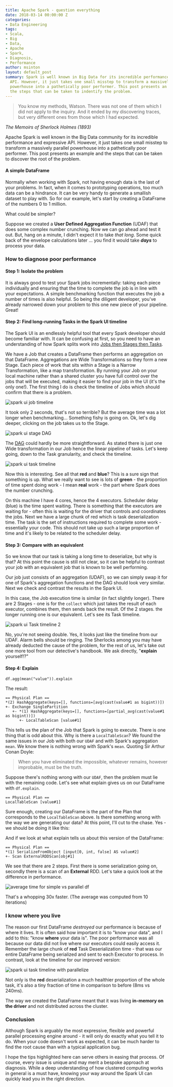 ```yaml
---
title: Apache Spark - question everything
date: 2018-03-14 00:00:00 Z
categories:
- Data Engineering
tags:
- Scala,
- Big
- Data,
- Apache
- Spark,
- Diagnosis,
- Performance
author: msinton
layout: default_post
summary: Spark is well known in Big Data for its incredible performance and expressive
  API. However, it just takes one small misstep to transform a massively parallel
  powerhouse into a pathetically poor performer. This post presents an example and
  the steps that can be taken to indentify the problem.
---
```


>You know my methods, Watson. There was not one of them which
    I did not apply to the inquiry. And it ended by my discovering
    traces, but very different ones from those which I had expected.

_The Memoirs of Sherlock Holmes (1893)_

Apache Spark is well known in the Big Data community for its incredible performance and
expressive API. However, it just takes one small misstep to transform
a massively parallel powerhouse into a pathetically poor performer.
This post presents an example and the steps that can be taken to
discover the root of the problem.

#### A simple DataFrame
Normally when working with Spark, not having enough data is
the last of your problems. In fact, when it comes to prototyping
operations, too much data can be a hindrance. It can be
very handy to generate a smallish dataset to play with. So for our example, let's
start by creating a DataFrame of the numbers 0 to 1 million.

<script src="https://gist.github.com/msinton/1dd31a15174442a5510260408650422d.js"></script>

What could be simpler?

Suppose we created a **User Defined Aggregation Function** (UDAF)
that does some complex number crunching. Now we can go ahead and
test it out. But, hang on a minute, I didn't
expect it to take *that long*. Some quick back of the envelope
calculations later ... you find it would take **_days_** to
process your data.

### How to diagnose poor performance

#### Step 1: Isolate the problem

It is always good to test your Spark jobs incrementally: taking each
piece individually and ensuring that the time to complete the
job is in line with your expectations. A simple benchmarking function that executes the 
job a number of times is also helpful. So being the diligent developer, you've
already narrowed down your problem to this one new piece of your pipeline.
Great!

#### Step 2: Find long-running Tasks in the Spark UI timeline

The Spark UI is an endlessly helpful tool that every Spark developer should 
become familiar with. It can be confusing at first, so you need to have an 
understanding of how Spark splits work into [Jobs then Stages then Tasks](https://jaceklaskowski.gitbooks.io/mastering-apache-spark/content/spark-DAGScheduler-Stage.html).

We have a Job that creates a DataFrame then performs an aggregation on that DataFrame. 
Aggregations are Wide Transformations so they form a new Stage. Each piece of work 
that sits within a Stage is a Narrow Transformation, like a map transformation. 
By running your Job on your local machine rather than a shared cluster 
you have full control over the jobs that will be executed, making it easier to find your
job in the UI (it's the only one!). The first thing I do is check the timeline of Jobs 
which should confirm that there is a problem.

![spark ui job timeline]({{site.baseurl}}/msinton/assets/blog_Jobs-timeline.PNG)

It took only 2 seconds, that's not so terrible? But the average time was a lot longer
when benchmarking... Something fishy is going on. Ok, let's dig deeper, 
clicking on the job takes us to the Stage.

![spark ui stage DAG]({{site.baseurl}}/msinton/assets/blog_Stage-dag.PNG)

The [DAG](https://www.quora.com/What-is-a-DAG-in-Spark-and-how-does-it-work)
could hardly be more straightforward. As
stated there is just one Wide transformation
in our Job hence the linear pipeline of tasks. Let's keep going, down to the Task granularity, 
and check the timeline.

![spark ui task timeline]({{site.baseurl}}/msinton/assets/blog_task-timeline.PNG)

Now this is interesting. See all that **red** and **blue**? This is a sure sign that something is up.
What we really want to see is lots of **green** - the proportion of time spent doing work - I 
mean **real** work - the part where Spark does the number crunching. 

On this machine I have 4 cores, hence the 4 executors. Scheduler delay (blue) is the time 
spent waiting. There is something that the executors are waiting for - often this is 
waiting for the driver that controls and coordinates the jobs. Next we have a large chunk of 
red which is task deserialization time. The task is the set of instructions required to complete
some work - essentially your code. This should not take up such a large proportion of time 
and it's likely to be related to the scheduler delay.

#### Step 3: Compare with an equivalent

So we know that our task is taking a long time to deserialize, but why is that? 
At this point the cause is still not clear, so it can be helpful to contrast your job 
with an equivalent job that is known to be well performing.

<script src="https://gist.github.com/msinton/edbbec689b3ca3b789a1b2860d17bad1.js"></script>

Our job just consists of an aggregation (UDAF), so we can simply swap it for one of Spark's 
aggregation functions and the DAG should look very similar. Next we check and contrast 
the results in the Spark UI.

In this case, the Job execution time is similar (in fact slightly longer). There are 2 Stages - one is for the `collect` which just takes the result of each executor, combines them, then 
sends back the result. Of the 2 stages. the longer running one is our equivalent. 
Let's see its Task timeline.

![spark ui Task timeline 2]({{site.baseurl}}/msinton/assets/blog_task-timeline-2.PNG)

No, you're not seeing double. Yes, it looks just like the timeline from our UDAF.
Alarm bells should be ringing. The Sherlocks among you may have already deducted the cause
of the problem, for the rest of us, let's take out one more tool from our
detective's handbook. We ask directly, "**explain** yourself!?"

#### Step 4: Explain

```
df.agg(mean("value")).explain
```

The result:

    == Physical Plan ==
    *(2) HashAggregate(keys=[], functions=[avg(cast(value#1 as bigint))])
    +- Exchange SinglePartition
       +- *(1) HashAggregate(keys=[], functions=[partial_avg(cast(value#1 as bigint))])
          +- LocalTableScan [value#1]


This tells us the plan of the Job that Spark is going to execute. There is one thing 
that is odd about this. Why is there a `LocalTableScan`? We found the same issues in our Job with both our `UDAF` and with Spark's aggregation `mean`. We know there is nothing wrong with Spark's `mean`. Quoting Sir Arthur Conan Doyle: 

>When you have eliminated the impossible, whatever remains,
    however improbable, must be the truth.
    
Suppose there's nothing wrong with our `UDAF`, then the problem must lie with the remaining code. Let's see what explain gives us on our DataFrame with `df.explain`.

    == Physical Plan ==
    LocalTableScan [value#1]

Sure enough, creating our DataFrame is the part of the Plan that corresponds to the `LocalTableScan` above.
Is there something wrong with the way we are generating our data? At this point, I'll cut 
to the chase. Yes - we should be doing it like this:

<script src="https://gist.github.com/msinton/f0a9feb021b13832591dda9fa92e13b3.js"></script>

And if we look at what explain tells us about this version of the DataFrame:

    == Physical Plan ==
    *(1) SerializeFromObject [input[0, int, false] AS value#2]
    +- Scan ExternalRDDScan[obj#1]

We see that there are 2 steps. First there is some serialization going on, secondly
there is a scan of an **External** RDD. Let's take a quick look at the difference in
performance.

![average time for simple vs parallel df]({{site.baseurl}}/msinton/assets/blog_average-time.png)

That's a whopping 30x faster. 
(The average was computed from 10 iterations)

### I know where you live
The reason our first DataFrame _destroyed_ our performance is because of where it lives.
It is often said how important it is to "know your data", and I add to this: "know **where** your data is". The poor performance was all because our data did not live where our executors 
could easily access it. Remember the large chunk of **red** Task Deserialization time - that was our entire 
DataFrame being serialized and sent to each Executor to process. In contrast, look at the timeline for our improved version:

![spark ui task timeline with parallelize]({{site.baseurl}}/msinton/assets/blog_task-timeline-good.PNG)

Not only is the **red** deserialization a much healthier proportion of
the whole task, it's also a tiny fraction of time in comparison to before (8ms vs 240ms).

The way we created the DataFrame meant that it was
living **in-memory on the driver** and not distributed across the cluster.

### Conclusion
Although Spark is arguably the most expressive, flexible and powerful
parallel processing engine around - it will only do exactly what
you tell it to do. When your code doesn't work as expected, it can
be much harder to find the root cause than with a typical application bug.

I hope the tips highlighted here can serve others in easing that process.
Of course, every issue is unique and may merit a bespoke approach
at diagnosis. While a deep understanding of how clustered computing
works in general is a must have, knowing your way around the Spark UI
can quickly lead you in the right direction.

